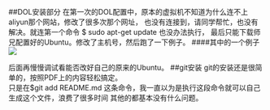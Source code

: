 ##DOL安装部分
 在第一次的DOL配置中，原本的虚拟机不知道为什么连不上aliyun那个网站，修改了很多次那个网址，
 也没有连接到，请同学帮忙，也没有解决。就连第一个命令 $ sudo apt-get update 也没办法执行，
 最后只能下载师兄配置好的Ubuntu。修改了主机号，然后跑了一下例子。
 ####其中的一个例子
![](https://cloud.githubusercontent.com/assets/22138660/19238840/e97bf5c0-8f35-11e6-879a-40bb17eab94a.png)
  
  后面再慢慢调试看能否改好自己的原来的Ubuntu。
##git安装
git的安装还是很简单的，按照PDF上的内容轻松搞定。  
只是在$git add README.md 这条命令，我一直以为是执行这段命令就可以自己生成这个文件，浪费了很多时间
其他的都基本没有什么问题。
